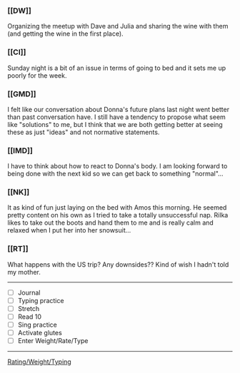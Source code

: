 ### [[DW]]
Organizing the meetup with Dave and Julia and sharing the wine with them (and getting the wine in the first place).

### [[CI]]
Sunday night is a bit of an issue in terms of going to bed and it sets me up poorly for the week.

### [[GMD]]
I felt like our conversation about Donna's future plans last night went better than past conversation have. I still have a tendency to propose what seem like "solutions" to me, but I think that we are both getting better at seeing these as just "ideas" and not normative statements. 

### [[IMD]]
I have to think about how to react to Donna's body. I am looking forward to being done with the next kid so we can get back to something "normal"...

### [[NK]]
It as kind of fun just laying on the bed with Amos this morning. He seemed pretty content on his own as I tried to take a totally unsuccessful nap. Rilka likes to take out the boots and hand them to me and is really calm and relaxed when I put her into her snowsuit...

### [[RT]]
What happens with the US trip? Any downsides?? Kind of wish I hadn't told my mother.

---
- [ ] Journal
- [ ] Typing practice
- [ ] Stretch
- [ ] Read 10
- [ ] Sing practice
- [ ] Activate glutes
- [ ] Enter Weight/Rate/Type
---

[Rating/Weight/Typing](https://docs.google.com/spreadsheets/d/1p6cinTqipnxyiSCgPBAWp2cAHA5q6P0NL58bNCxedCY/edit#gid=0)

